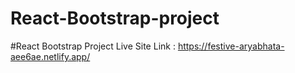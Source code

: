 # React-Bootstrap-project
#React Bootstrap Project
Live Site Link : https://festive-aryabhata-aee6ae.netlify.app/

